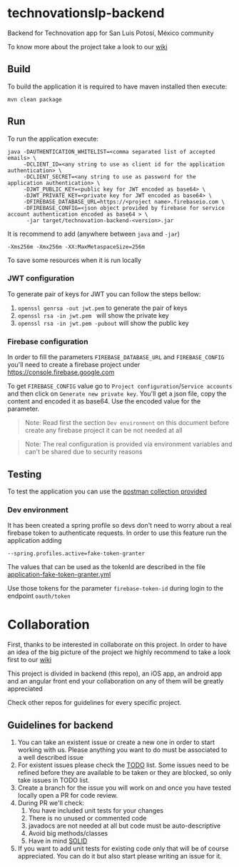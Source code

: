 # technovationslp-backend
Backend for Technovation app for San Luis Potosí, México community

To know more about the project take a look to our [wiki](https://github.com/desarrolladorSLP/technovationslp-backend/wiki)

## Build

To build the application it is required to have maven installed then execute:

`mvn clean package`

## Run

To run the application execute:
```
java -DAUTHENTICATION_WHITELIST=<comma separated list of accepted emails> \
     -DCLIENT_ID=<any string to use as client id for the application authentication> \
     -DCLIENT_SECRET=<any string to use as password for the application authentication> \
     -DJWT_PUBLIC_KEY=<public key for JWT encoded as base64> \
     -DJWT_PRIVATE_KEY=<private key for JWT encoded as base64> \
     -DFIREBASE_DATABASE_URL=https://<project name>.firebaseio.com \
     -DFIREBASE_CONFIG=<json object provided by firebase for service account authentication encoded as base64 > \
      -jar target/technovation-backend-<version>.jar
```
   
It is recommend to add (anywhere between `java` and `-jar`)

```
-Xms256m -Xmx256m -XX:MaxMetaspaceSize=256m 
```

To save some resources when it is run locally 

### JWT configuration

To generate pair of keys for JWT you can follow the steps bellow:

1. `openssl genrsa -out jwt.pem` to generate the pair of keys
2. `openssl rsa -in jwt.pem ` will show the private key
3. `openssl rsa -in jwt.pem -pubout` will show the public key

### Firebase configuration

In order to fill the parameters `FIREBASE_DATABASE_URL` and `FIREBASE_CONFIG` you'll need to create 
a firebase project under https://console.firebase.google.com 

To get `FIREBASE_CONFIG` value go to `Project configuration`/`Service accounts` and then click on 
`Generate new private key`. You'll get a json file, copy the content and encoded it as base64. Use the
encoded value for the parameter.

> Note: Read first the section `Dev environment` on this document before create any firebase project 
it can be not needed at all

> Note: The real configuration is provided vía environment variables and can't be shared due to 
security reasons

## Testing

To test the application you can use the [postman collection provided](src/test/postman-collection)    

### Dev environment

It has been created a spring profile so devs don't need to worry about a real firebase token to authenticate
requests. In order to use this feature run the application
adding

```--spring.profiles.active=fake-token-granter```

The values that can be used as the tokenId are described in the file [application-fake-token-granter.yml](src/main/resources/application-fake-token-granter.yml)

Use those tokens for the parameter `firebase-token-id` during login to the endpoint `oauth/token`

# Collaboration

First, thanks to be interested in collaborate on this project. In order to have an idea of the big picture of the project we highly recommend to take a look first to our [wiki](https://github.com/desarrolladorSLP/technovationslp-backend/wiki) 

This project is divided in backend (this repo), an iOS app, an android app and an angular front end your collaboration on
any of them will be greatly appreciated

Check other repos for guidelines for every specific project.

## Guidelines for backend

1. You can take an existent issue or create a new one in order to start working with us. Please anything you want to do must be associated to a well described issue
2. For existent issues please check the [TODO](https://github.com/desarrolladorSLP/technovationslp-backend/projects/1#column-4531426) list. Some issues need to be refined before
they are available to be taken or they are blocked, so only take issues in TODO list. 
3. Create a branch for the issue you will work on and once you have tested locally open a PR for code review.
4. During PR we'll check:
    1. You have included unit tests for your changes
    2. There is no unused or commented code
    3. javadocs are not needed at all but code must be auto-descriptive
    4. Avoid big methods/classes
    5. Have in mind [SOLID](https://scotch.io/bar-talk/s-o-l-i-d-the-first-five-principles-of-object-oriented-design) 
5. If you want to add unit tests for existing code only that will be of course appreciated. You can do it but also start please writing an issue for it.        
    





 

